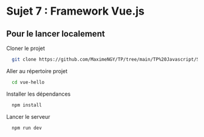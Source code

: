 
# Sujet 7 : Framework Vue.js




## Pour le lancer localement

Cloner le projet

```bash
  git clone https://github.com/MaximeNGY/TP/tree/main/TP%20Javascript/Sujet%207/vue-hello
```

Aller au répertoire projet

```bash
  cd vue-hello
```

Installer les dépendances

```bash
  npm install
```

Lancer le serveur

```bash
  npm run dev
```

